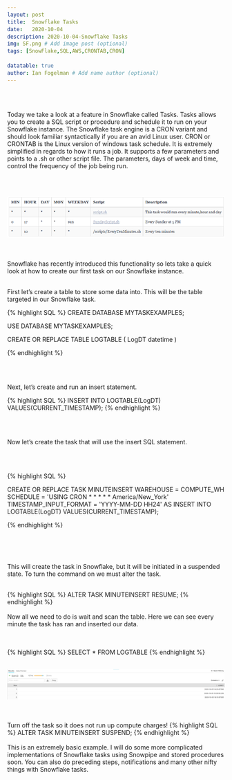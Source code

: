 ```yaml
---
layout: post
title:  Snowflake Tasks
date:   2020-10-04
description: 2020-10-04-Snowflake Tasks
img: SF.png # Add image post (optional)
tags: [SnowFlake,SQL,AWS,CRONTAB,CRON]

datatable: true
author: Ian Fogelman # Add name author (optional)
---
```


<meta property="og:title" content="Snowflake tasks">
<meta property="og:description" content="A blog by Ian Fogelman.">
<meta property="og:image" content="https://repository-images.githubusercontent.com/190807493/a3610e80-bed1-11e9-87ac-2a4f0aa3b2ee">
<meta property="og:url" content="https://repository-images.githubusercontent.com/190807493/a3610e80-bed1-11e9-87ac-2a4f0aa3b2ee">

<br>
<br>

Today we take a look at a feature in Snowflake called Tasks.
Tasks allows you to create a SQL script or procedure and schedule it to run on your Snowflake instance.
The Snowflake task engine is a CRON variant and should look familiar syntactically if you are an avid Linux user.
CRON or CRONTAB is the Linux version of windows task schedule. It is extremely simplified in regards to how it runs a job. It supports a few parameters and points to a .sh or other script file. The parameters, days of week and time, control the frequency of the job being run.

<br>
<br>

![Model Results](/assets/images/CronMeta.PNG)

<br>
<br>
Snowflake has recently introduced this functionality so lets take a quick look at how to create our first task on our Snowflake instance.


<br>
<br>

First let’s create a table to store some data into. This will be the table targeted in our Snowflake task.

{% highlight SQL %}
CREATE DATABASE MYTASKEXAMPLES;

USE DATABASE MYTASKEXAMPLES;

CREATE OR REPLACE TABLE LOGTABLE
(
LogDT datetime
)

{% endhighlight %}

<br>
<br>

Next, let’s create and run an insert statement.

{% highlight SQL %}
INSERT INTO LOGTABLE(LogDT) VALUES(CURRENT_TIMESTAMP);
{% endhighlight %}

<br>
<br>

Now let’s create the task that will use the insert SQL statement.

<br>
<br>

{% highlight SQL %}

CREATE OR REPLACE TASK MINUTEINSERT
  WAREHOUSE = COMPUTE_WH
  SCHEDULE = 'USING CRON * * * * * America/New_York'
  TIMESTAMP_INPUT_FORMAT = 'YYYY-MM-DD HH24'
AS
INSERT INTO LOGTABLE(LogDT) VALUES(CURRENT_TIMESTAMP);

{% endhighlight %}
<br>
<br>

<br>
<br>

This will create the task in Snowflake, but it will be initiated in a suspended state. To turn the command on we must alter the task.
<br>
<br>

{% highlight SQL %}
ALTER TASK MINUTEINSERT RESUME;
{% endhighlight %}
<br>
<br>
Now all we need to do is wait and scan the table. Here we can see every minute the task has ran and inserted our data.

<br>
<br>
{% highlight SQL %}
SELECT * FROM LOGTABLE
{% endhighlight %}

<br>
<br>

![RESULTS](/assets/images/TASKQUERY.PNG)

<br>
<br>
Turn off the task so it does not run up compute charges!
{% highlight SQL %}
ALTER TASK MINUTEINSERT SUSPEND; 
{% endhighlight %}
<br>
<br>
This is an extremely basic example. I will do some more complicated implementations of Snowflake tasks using Snowpipe and stored procedures soon. 
You can also do preceding steps, notifications and many other nifty things with Snowflake tasks.

